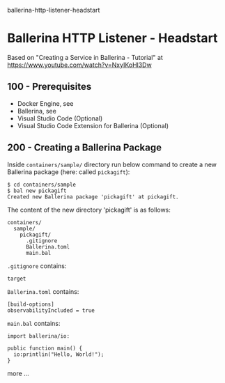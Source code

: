 ballerina-http-listener-headstart
# Ballerina HTTP Listener - Headstart

Based on "Creating a Service in Ballerina - Tutorial" at https://www.youtube.com/watch?v=NxyIKoHl3Dw

## 100 - Prerequisites

- Docker Engine, see
- Ballerina, see
- Visual Studio Code (Optional)
- Visual Studio Code Extension for Ballerina (Optional)

## 200 - Creating a Ballerina Package

Inside ```containers/sample/``` directory run below command to create a new Ballerina package (here: called ```pickagift```):

```
$ cd containers/sample
$ bal new pickagift
Created new Ballerina package 'pickagift' at pickagift.
```

The content of the new directory 'pickagift' is as follows:

```
containers/
  sample/
    pickagift/
      .gitignore
      Ballerina.toml
      main.bal
```

```.gitignore``` contains:

```
target
```

```Ballerina.toml``` contains:

```
[build-options]
observabilityIncluded = true
```

```main.bal``` contains:

```
import ballerina/io:

public function main() {
  io:printlin("Hello, World!");
}
```

more ...
